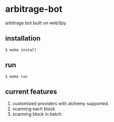 # arbitrage-bot
arbitrage bot built on web3py.

## installation

`$ make install`

## run

`$ make run`

## current features

1. customized providers with alchemy supported.
2. scanning each block
3. scanning block in batch 